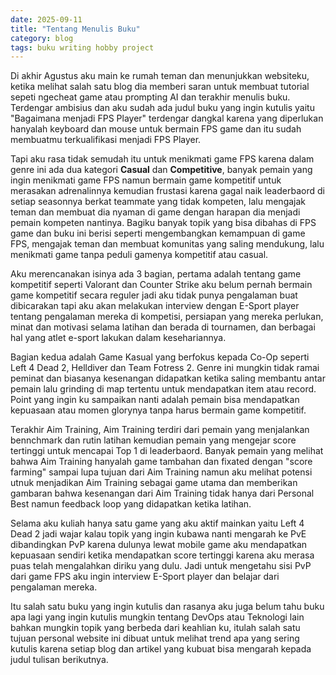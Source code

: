 ```yaml
--- 
date: 2025-09-11 
title: "Tentang Menulis Buku"
category: blog
tags: buku writing hobby project
---
```

Di akhir Agustus aku main ke rumah teman dan menunjukkan websiteku, ketika melihat salah satu blog dia memberi saran untuk membuat tutorial sepeti ngecheat game atau prompting AI dan terakhir menulis buku. 
Terdengar ambisius dan aku sudah ada judul buku yang ingin kutulis yaitu "Bagaimana menjadi FPS Player" terdengar dangkal karena yang diperlukan hanyalah keyboard dan mouse untuk bermain FPS game dan itu sudah membuatmu terkualifikasi menjadi FPS Player.

Tapi aku rasa tidak semudah itu untuk menikmati game FPS karena dalam genre ini ada dua kategori **Casual** dan **Competitive**, banyak pemain yang ingin menikmati game FPS namun bermain game kompetitif untuk merasakan adrenalinnya kemudian frustasi karena gagal naik leaderbaord di setiap seasonnya berkat teammate yang tidak kompeten, lalu mengajak teman dan membuat dia nyaman di game dengan harapan dia menjadi pemain kompeten nantinya. Bagiku banyak topik yang bisa dibahas di FPS game dan buku ini berisi seperti mengembangkan kemampuan di game FPS, mengajak teman dan membuat komunitas yang saling mendukung, lalu menikmati game tanpa peduli gamenya kompetitif atau casual.

Aku merencanakan isinya ada 3 bagian, pertama adalah tentang game kompetitif seperti Valorant dan Counter Strike aku belum pernah bermain game kompetitif secara reguler jadi aku tidak punya pengalaman buat dibicarakan tapi aku akan melakukan interview dengan E-Sport player tentang pengalaman mereka di kompetisi, persiapan yang mereka perlukan, minat dan motivasi selama latihan dan berada di tournamen, dan berbagai hal yang atlet e-sport lakukan dalam kesehariannya.

Bagian kedua adalah Game Kasual yang berfokus kepada Co-Op seperti Left 4 Dead 2, Helldiver dan Team Fotress 2. Genre ini mungkin tidak ramai peminat dan biasanya kesenangan didapatkan ketika saling membantu antar pemain lalu grinding di map tertentu untuk mendapatkan item atau record. Point yang ingin ku sampaikan nanti adalah pemain bisa mendapatkan kepuasaan atau momen glorynya tanpa harus bermain game kompetitif. 

Terakhir Aim Training, Aim Training terdiri dari pemain yang menjalankan bennchmark dan rutin latihan kemudian pemain yang mengejar score tertinggi untuk mencapai Top 1 di leaderbaord. Banyak pemain yang melihat bahwa Aim Training hanyalah game tambahan dan fixated dengan "score farming" sampai lupa tujuan dari Aim Training namun aku melihat potensi utnuk menjadikan Aim Training sebagai game utama dan memberikan gambaran bahwa kesenangan dari Aim Training tidak hanya dari Personal Best namun feedback loop yang didapatkan ketika latihan.

Selama aku kuliah hanya satu game yang aku aktif mainkan yaitu Left 4 Dead 2 jadi wajar kalau topik yang ingin kubawa nanti mengarah ke PvE dibandingkan PvP karena dulunya lewat mobile game aku mendapatkan kepuasaan sendiri ketika mendapatkan score tertinggi karena aku merasa puas telah mengalahkan diriku yang dulu. Jadi untuk mengetahu sisi PvP dari game FPS aku ingin interview E-Sport player dan belajar dari pengalaman mereka.

Itu salah satu buku yang ingin kutulis dan rasanya aku juga belum tahu buku apa lagi yang ingin kutulis mungkin tentang DevOps atau Teknologi lain bahkan mungkin topik yang berbeda dari keahlian ku, itulah salah satu tujuan personal website ini dibuat untuk melihat trend apa yang sering kutulis karena setiap blog dan artikel yang kubuat bisa mengarah kepada judul tulisan berikutnya.



